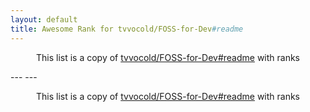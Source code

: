 ```yaml
---
layout: default
title: Awesome Rank for tvvocold/FOSS-for-Dev#readme
---
```


<p align="center">
	This list is a copy of <a href="https://github.com/tvvocold/FOSS-for-Dev#readme">tvvocold/FOSS-for-Dev#readme</a> with ranks
</p>
---
---
<p align="center">
	This list is a copy of <a href="https://github.com/tvvocold/FOSS-for-Dev#readme">tvvocold/FOSS-for-Dev#readme</a> with ranks
</p>

